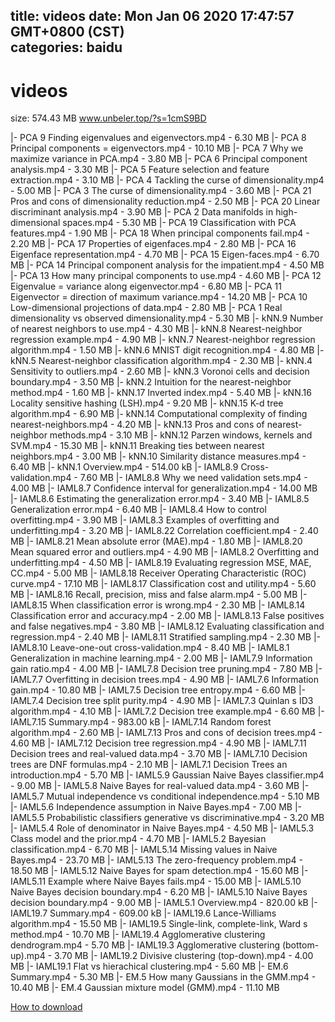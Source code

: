 
title: videos
date: Mon Jan 06 2020 17:47:57 GMT+0800 (CST)    
categories: baidu
---

# videos
size: 574.43 MB
 www.unbeler.top/?s=1cmS9BD
 
|- PCA 9  Finding eigenvalues and eigenvectors.mp4 - 6.30 MB
|- PCA 8  Principal components = eigenvectors.mp4 - 10.10 MB
|- PCA 7  Why we maximize variance in PCA.mp4 - 3.80 MB
|- PCA 6  Principal component analysis.mp4 - 3.30 MB
|- PCA 5  Feature selection and feature extraction.mp4 - 3.10 MB
|- PCA 4  Tackling the curse of dimensionality.mp4 - 5.00 MB
|- PCA 3  The curse of dimensionality.mp4 - 3.60 MB
|- PCA 21  Pros and cons of dimensionality reduction.mp4 - 2.50 MB
|- PCA 20  Linear discriminant analysis.mp4 - 3.90 MB
|- PCA 2  Data manifolds in high-dimensional spaces.mp4 - 5.30 MB
|- PCA 19  Classification with PCA features.mp4 - 1.90 MB
|- PCA 18  When principal components fail.mp4 - 2.20 MB
|- PCA 17  Properties of eigenfaces.mp4 - 2.80 MB
|- PCA 16  Eigenface representation.mp4 - 4.70 MB
|- PCA 15  Eigen-faces.mp4 - 6.70 MB
|- PCA 14  Principal component analysis for the impatient.mp4 - 4.50 MB
|- PCA 13  How many principal components to use.mp4 - 4.60 MB
|- PCA 12  Eigenvalue = variance along eigenvector.mp4 - 6.80 MB
|- PCA 11  Eigenvector = direction of maximum variance.mp4 - 14.20 MB
|- PCA 10  Low-dimensional projections of data.mp4 - 2.80 MB
|- PCA 1  Real dimensionality vs observed dimensionality.mp4 - 5.30 MB
|- kNN.9 Number of nearest neighbors to use.mp4 - 4.30 MB
|- kNN.8 Nearest-neighbor regression example.mp4 - 4.90 MB
|- kNN.7 Nearest-neighbor regression algorithm.mp4 - 1.50 MB
|- kNN.6 MNIST digit recognition.mp4 - 4.80 MB
|- kNN.5 Nearest-neighbor classification algorithm.mp4 - 2.30 MB
|- kNN.4 Sensitivity to outliers.mp4 - 2.60 MB
|- kNN.3 Voronoi cells and decision boundary.mp4 - 3.50 MB
|- kNN.2 Intuition for the nearest-neighbor method.mp4 - 1.60 MB
|- kNN.17 Inverted index.mp4 - 5.40 MB
|- kNN.16 Locality sensitive hashing (LSH).mp4 - 9.20 MB
|- kNN.15 K-d tree algorithm.mp4 - 6.90 MB
|- kNN.14 Computational complexity of finding nearest-neighbors.mp4 - 4.20 MB
|- kNN.13 Pros and cons of nearest-neighbor methods.mp4 - 3.10 MB
|- kNN.12 Parzen windows, kernels and SVM.mp4 - 15.30 MB
|- kNN.11 Breaking ties between nearest neighbors.mp4 - 3.00 MB
|- kNN.10 Similarity   distance measures.mp4 - 6.40 MB
|- kNN.1 Overview.mp4 - 514.00 kB
|- IAML8.9 Cross-validation.mp4 - 7.60 MB
|- IAML8.8 Why we need validation sets.mp4 - 4.00 MB
|- IAML8.7 Confidence interval for generalization.mp4 - 14.00 MB
|- IAML8.6 Estimating the generalization error.mp4 - 3.40 MB
|- IAML8.5 Generalization error.mp4 - 6.40 MB
|- IAML8.4 How to control overfitting.mp4 - 3.90 MB
|- IAML8.3 Examples of overfitting and underfitting.mp4 - 3.20 MB
|- IAML8.22 Correlation coefficient.mp4 - 2.40 MB
|- IAML8.21 Mean absolute error (MAE).mp4 - 1.80 MB
|- IAML8.20 Mean squared error and outliers.mp4 - 4.90 MB
|- IAML8.2 Overfitting and underfitting.mp4 - 4.50 MB
|- IAML8.19 Evaluating regression  MSE, MAE, CC.mp4 - 5.00 MB
|- IAML8.18 Receiver Operating Characteristic (ROC) curve.mp4 - 17.10 MB
|- IAML8.17 Classification cost and utility.mp4 - 5.60 MB
|- IAML8.16 Recall, precision, miss and false alarm.mp4 - 5.00 MB
|- IAML8.15 When classification error is wrong.mp4 - 2.30 MB
|- IAML8.14 Classification error and accuracy.mp4 - 2.00 MB
|- IAML8.13 False positives and false negatives.mp4 - 3.80 MB
|- IAML8.12 Evaluating classification and regression.mp4 - 2.40 MB
|- IAML8.11 Stratified sampling.mp4 - 2.30 MB
|- IAML8.10 Leave-one-out cross-validation.mp4 - 8.40 MB
|- IAML8.1 Generalization in machine learning.mp4 - 2.00 MB
|- IAML7.9 Information gain ratio.mp4 - 4.00 MB
|- IAML7.8 Decision tree pruning.mp4 - 7.80 MB
|- IAML7.7 Overfitting in decision trees.mp4 - 4.90 MB
|- IAML7.6 Information gain.mp4 - 10.80 MB
|- IAML7.5 Decision tree entropy.mp4 - 6.60 MB
|- IAML7.4 Decision tree  split purity.mp4 - 4.90 MB
|- IAML7.3 Quinlan s ID3 algorithm.mp4 - 4.10 MB
|- IAML7.2 Decision tree example.mp4 - 6.60 MB
|- IAML7.15 Summary.mp4 - 983.00 kB
|- IAML7.14 Random forest algorithm.mp4 - 2.60 MB
|- IAML7.13 Pros and cons of decision trees.mp4 - 4.60 MB
|- IAML7.12 Decision tree regression.mp4 - 4.90 MB
|- IAML7.11 Decision trees and real-valued data.mp4 - 3.70 MB
|- IAML7.10 Decision trees are DNF formulas.mp4 - 2.10 MB
|- IAML7.1 Decision Trees  an introduction.mp4 - 5.70 MB
|- IAML5.9  Gaussian Naive Bayes classifier.mp4 - 9.00 MB
|- IAML5.8  Naive Bayes for real-valued data.mp4 - 3.60 MB
|- IAML5.7  Mutual independence vs conditional independence.mp4 - 5.10 MB
|- IAML5.6  Independence assumption in Naive Bayes.mp4 - 7.00 MB
|- IAML5.5  Probabilistic classifiers  generative vs discriminative.mp4 - 3.20 MB
|- IAML5.4  Role of denominator in Naive Bayes.mp4 - 4.50 MB
|- IAML5.3  Class model and the prior.mp4 - 4.70 MB
|- IAML5.2  Bayesian classification.mp4 - 6.70 MB
|- IAML5.14  Missing values in Naive Bayes.mp4 - 23.70 MB
|- IAML5.13  The zero-frequency problem.mp4 - 18.50 MB
|- IAML5.12  Naive Bayes for spam detection.mp4 - 15.60 MB
|- IAML5.11  Example where Naive Bayes fails.mp4 - 15.00 MB
|- IAML5.10 Naive Bayes decision boundary.mp4 - 6.20 MB
|- IAML5.10  Naive Bayes decision boundary.mp4 - 9.00 MB
|- IAML5.1  Overview.mp4 - 820.00 kB
|- IAML19.7 Summary.mp4 - 609.00 kB
|- IAML19.6 Lance-Williams algorithm.mp4 - 15.50 MB
|- IAML19.5 Single-link, complete-link, Ward s method.mp4 - 10.70 MB
|- IAML19.4 Agglomerative clustering  dendrogram.mp4 - 5.70 MB
|- IAML19.3 Agglomerative clustering (bottom-up).mp4 - 3.70 MB
|- IAML19.2 Divisive clustering (top-down).mp4 - 4.00 MB
|- IAML19.1 Flat vs hierachical clustering.mp4 - 5.60 MB
|- EM.6  Summary.mp4 - 5.30 MB
|- EM.5  How many Gaussians in the GMM.mp4 - 10.40 MB
|- EM.4  Gaussian mixture model (GMM).mp4 - 11.10 MB

[How to download](https://bpcam.bemobtrk.com/go/2ceec3aa-1ca2-46d6-b9ff-aaa5c184517c?jno=3545)